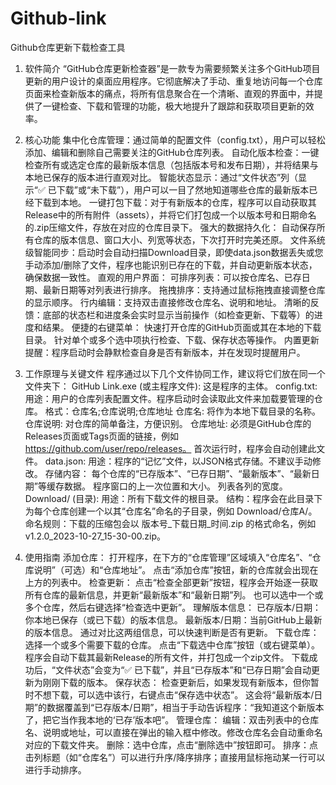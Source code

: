 # Github-link
Github仓库更新下载检查工具
1. 软件简介
“GitHub仓库更新检查器”是一款专为需要频繁关注多个GitHub项目更新的用户设计的桌面应用程序。它彻底解决了手动、重复地访问每一个仓库页面来检查新版本的痛点，将所有信息聚合在一个清晰、直观的界面中，并提供了一键检查、下载和管理的功能，极大地提升了跟踪和获取项目更新的效率。

2. 核心功能
集中化仓库管理：通过简单的配置文件（config.txt），用户可以轻松添加、编辑和删除自己需要关注的GitHub仓库列表。
自动化版本检查：一键检查所有或选定仓库的最新版本信息（包括版本号和发布日期），并将结果与本地已保存的版本进行直观对比。
智能状态显示：通过“文件状态”列（显示“✅ 已下载”或“未下载”），用户可以一目了然地知道哪些仓库的最新版本已经下载到本地。
一键打包下载：对于有新版本的仓库，程序可以自动获取其Release中的所有附件（assets），并将它们打包成一个以版本号和日期命名的.zip压缩文件，存放在对应的仓库目录下。
强大的数据持久化：
自动保存所有仓库的版本信息、窗口大小、列宽等状态，下次打开时完美还原。
文件系统级智能同步：启动时会自动扫描Download目录，即使data.json数据丢失或您手动添加/删除了文件，程序也能识别已存在的下载，并自动更新版本状态，确保数据一致性。
直观的用户界面：
可排序列表：可以按仓库名、已存日期、最新日期等对列表进行排序。
拖拽排序：支持通过鼠标拖拽直接调整仓库的显示顺序。
行内编辑：支持双击直接修改仓库名、说明和地址。
清晰的反馈：底部的状态栏和进度条会实时显示当前操作（如检查更新、下载等）的进度和结果。
便捷的右键菜单：
快速打开仓库的GitHub页面或其在本地的下载目录。
针对单个或多个选中项执行检查、下载、保存状态等操作。
内置更新提醒：程序启动时会静默检查自身是否有新版本，并在发现时提醒用户。

4. 工作原理与关键文件
程序通过以下几个文件协同工作，建议将它们放在同一个文件夹下：
GitHub Link.exe (或主程序文件):
这是程序的主体。
config.txt:
用途：用户的仓库列表配置文件。程序启动时会读取此文件来加载要管理的仓库。
格式：仓库名;仓库说明;仓库地址
仓库名: 将作为本地下载目录的名称。
仓库说明: 对仓库的简单备注，方便识别。
仓库地址: 必须是GitHub仓库的Releases页面或Tags页面的链接，例如 https://github.com/user/repo/releases。
首次运行时，程序会自动创建此文件。
data.json:
用途：程序的“记忆”文件，以JSON格式存储。不建议手动修改。
存储内容：
每个仓库的“已存版本”、“已存日期”、“最新版本”、“最新日期”等缓存数据。
程序窗口的上一次位置和大小。
列表各列的宽度。
Download/ (目录):
用途：所有下载文件的根目录。
结构：程序会在此目录下为每个仓库创建一个以其“仓库名”命名的子目录，例如 Download/仓库A/。
命名规则：下载的压缩包会以 版本号_下载日期_时间.zip 的格式命名，例如 v1.2.0_2023-10-27_15-30-00.zip。

6. 使用指南
添加仓库：
打开程序，在下方的“仓库管理”区域填入“仓库名”、“仓库说明”（可选）和“仓库地址”。
点击“添加仓库”按钮，新的仓库就会出现在上方的列表中。
检查更新：
点击“检查全部更新”按钮，程序会开始逐一获取所有仓库的最新信息，并更新“最新版本”和“最新日期”列。
也可以选中一个或多个仓库，然后右键选择“检查选中更新”。
理解版本信息：
已存版本/日期：你本地已保存（或已下载）的版本信息。
最新版本/日期：当前GitHub上最新的版本信息。
通过对比这两组信息，可以快速判断是否有更新。
下载仓库：
选择一个或多个需要下载的仓库。
点击“下载选中仓库”按钮（或右键菜单）。程序会自动下载其最新Release的所有文件，并打包成一个zip文件。
下载成功后，“文件状态”会变为“✅ 已下载”，并且“已存版本”和“已存日期”会自动更新为刚刚下载的版本。
保存状态：
检查更新后，如果发现有新版本，但你暂时不想下载，可以选中该行，右键点击“保存选中状态”。
这会将“最新版本/日期”的数据覆盖到“已存版本/日期”，相当于手动告诉程序：“我知道这个新版本了，把它当作我本地的‘已存’版本吧”。
管理仓库：
编辑：双击列表中的仓库名、说明或地址，可以直接在弹出的输入框中修改。修改仓库名会自动重命名对应的下载文件夹。
删除：选中仓库，点击“删除选中”按钮即可。
排序：点击列标题（如“仓库名”）可以进行升序/降序排序；直接用鼠标拖动某一行可以进行手动排序。
